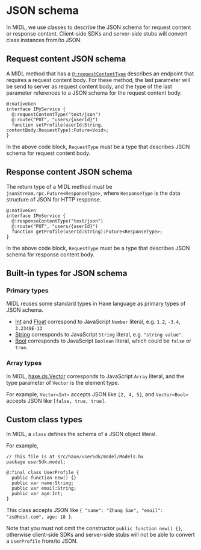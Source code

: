 # JSON schema

In MIDL, we use classes to describe the JSON schema for request content or response content.
Client-side SDKs and server-side stubs will convert class instances from/to JSON.

## Request content JSON schema

A MIDL method that has a [`@:requestContentType`](4-annotations.html#3)
describes an endpoint that requires a request content body.
For these method, the last parameter will be send to server as request content body,
and the type of the last parameter references to a JSON schema for the request content body.

    @:nativeGen
    interface IMyService {
      @:requestContentType("text/json")
      @:route("PUT", "users/{userId}")
      function setProfile(userId:String, contentBody:RequestType):Future<Void>;
    }

In the above code block, `RequestType` must be a type that describes JSON schema for request content body.

## Response content JSON schema

The return type of a MIDL method must be `jsonStream.rpc.Future<ResponseType>`,
where `ResponseType` is the data structure of JSON for HTTP response.

    @:nativeGen
    interface IMyService {
      @:responseContentType("text/json")
      @:route("PUT", "users/{userId}")
      function getProfile(userId:String):Future<ResponseType>;
    }

In the above code block, `RequestType` must be a type that describes JSON schema for response content body.

## Built-in types for JSON schema

### Primary types

MIDL reuses some standard types in Haxe language as primary types of JSON schema.

* [Int](http://api.haxe.org/Int.html) and [Float](http://api.haxe.org/Int.html) correspond to JavaScript `Number` literal, e.g. `1.2`, `-3.4`, `3.2349E-13`
* [String](http://api.haxe.org/String.html) corresponds to JavaScript `String` literal, e.g. `"string value"`.
* [Bool](http://api.haxe.org/String.html) corresponds to JavaScript `Boolean` literal, which could be `false` or `true`.

### Array types

In MIDL, [haxe.ds.Vector](http://api.haxe.org/haxe/ds/Vector.html) corresponds to JavaScript `Array` literal,
and the type parameter of `Vector` is the element type.

For example, `Vector<Int>` accepts JSON like `[2, 4, 5]`, and `Vector<Bool>` accepts JSON like `[false, true, true]`.

## Custom class types

In MIDL, a `class` defines the schema of a JSON object literal.

For example,

    // This file is at src/haxe/userSdk/model/Models.hx
    package userSdk.model;

    @:final class UserProfile {
      public function new() {}
      public var name:String;
      public var email:String;
      public var age:Int;
    }

This class accepts JSON like `{ "name": "Zhang San", "email": "zs@host.com", age: 18 }`.

Note that you must not omit the constructor `public function new() {}`,
otherwise client-side SDKs and server-side stubs will not be able to convert a `UserProfile` from/to JSON.

